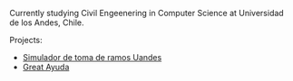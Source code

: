 Currently studying Civil Engeenering in Computer Science at Universidad de los Andes, Chile.

Projects:
- [Simulador de toma de ramos Uandes](https://bit.ly/TomadorRamosUandes)
- [Great Ayuda](http://www.g-ayuda.net)
